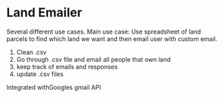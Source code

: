 # Land Emailer
Several different use cases. 
Main use case:
Use spreadsheet of land parcels to find which land we want and then email user with custom email.
1. Clean .csv
2. Go through .csv file and email all people that own land
3. keep track of emails and responses
4. update .csv files

Integrated withGoogles gmail API
